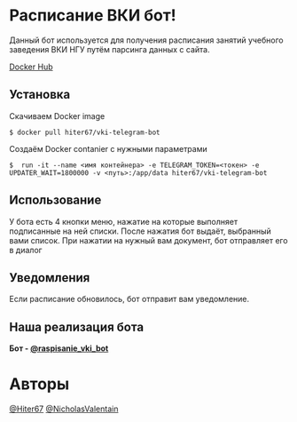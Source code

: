 # Расписание ВКИ бот!

Данный бот используется для получения расписания занятий учебного заведения ВКИ НГУ путём парсинга данных с сайта.

[Docker Hub](https://hub.docker.com/r/hiter67/vki-telegram-bot)
## Установка
Скачиваем Docker image
```
$ docker pull hiter67/vki-telegram-bot
```
Создаём Docker contanier с нужными параметрами
```
$  run -it --name <имя контейнера> -e TELEGRAM_TOKEN=<токен> -e UPDATER_WAIT=1800000 -v <путь>:/app/data hiter67/vki-telegram-bot
```
## Использование

У бота есть 4 кнопки меню, нажатие на которые выполняет подписанные на ней списки. 
После нажатия бот выдаёт, выбранный вами список.
При нажатии на нужный вам документ, бот отправляет его в диалог

## Уведомления

Если расписание обновилось, бот отправит вам уведомление.

## Наша реализация бота

**Бот - [@raspisanie_vki_bot](https://t.me/raspisanie_vki_bot)**

# Авторы

[@Hiter67](https://github.com/Hiter67)
[@NicholasValentain](https://github.com/NicholasValentain)
